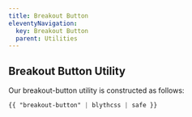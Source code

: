 ```yaml
---
title: Breakout Button
eleventyNavigation:
  key: Breakout Button
  parent: Utilities
---
```


## Breakout Button Utility

Our breakout-button utility is constructed as follows:

```css
{{ "breakout-button" | blythcss | safe }}
```

